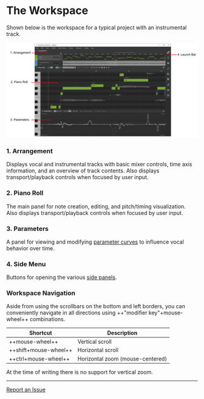 # The Workspace

Shown below is the workspace for a typical project with an instrumental track.

![A High-level Overview of the Application GUI](/img/workspace/workspace.png)

### 1. Arrangement
Displays vocal and instrumental tracks with basic mixer controls, time axis information, and an overview of track contents. Also displays transport/playback controls when focused by user input.

### 2. Piano Roll
The main panel for note creation, editing, and pitch/timing visualization. Also displays transport/playback controls when focused by user input.

### 3. Parameters
A panel for viewing and modifying [parameter curves](../../parameters/parameters-panel) to influence vocal behavior over time.

### 4. Side Menu
Buttons for opening the various [side panels](side-panels.md).

### Workspace Navigation
Aside from using the scrollbars on the bottom and left borders, you can conveniently navigate in all directions using ++"modifier key"+mouse-wheel++ combinations.

|Shortcut|Description|
|---|---|
|++mouse-wheel++|Vertical scroll|
|++shift+mouse-wheel++|Horizontal scroll|
|++ctrl+mouse-wheel++|Horizontal zoom (mouse-centered)|

At the time of writing there is no support for vertical zoom.

---

[Report an Issue](https://github.com/claire-west/svstudio-manual/issues/new)